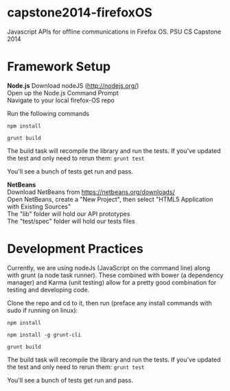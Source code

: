 capstone2014-firefoxOS
======================

Javascript APIs for offline communications in Firefox OS. PSU CS Capstone 2014

Framework Setup
======================

**Node.js**
Download nodeJS (http://nodejs.org/)  
Open up the Node.js Command Prompt  
Navigate to your local firefox-OS repo  

Run the following commands  

````npm install````

````grunt build````

The build task will recompile the library and run the tests. If you've updated the test and only need to rerun them:
````grunt test````

You'll see a bunch of tests get run and pass.  

**NetBeans**  
Download NetBeans from https://netbeans.org/downloads/  
Open NetBeans, create a "New Project", then select "HTML5 Application with Existing Sources"  
The "lib" folder will hold our API prototypes  
The "test/spec" folder will hold our tests files  

Development Practices
=====================

Currently, we are using nodeJs (JavaScript on the command line) along
with grunt (a node task runner). These combined with bower (a
dependency manager) and Karma (unit testing) allow for a pretty good
combination for testing and developing code.

Clone the repo and cd to it, then run (preface any install commands with sudo if running on linux):

````npm install````

````npm install -g grunt-cli````

````grunt build````

The build task will recompile the library and run the tests. If you've updated the test and only need to rerun them:
````grunt test````

You'll see a bunch of tests get run and pass.
